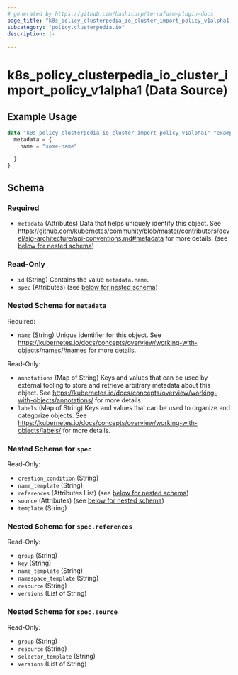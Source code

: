 ```yaml
---
# generated by https://github.com/hashicorp/terraform-plugin-docs
page_title: "k8s_policy_clusterpedia_io_cluster_import_policy_v1alpha1 Data Source - terraform-provider-k8s"
subcategory: "policy.clusterpedia.io"
description: |-
  
---
```


# k8s_policy_clusterpedia_io_cluster_import_policy_v1alpha1 (Data Source)



## Example Usage

```terraform
data "k8s_policy_clusterpedia_io_cluster_import_policy_v1alpha1" "example" {
  metadata = {
    name = "some-name"

  }
}
```

<!-- schema generated by tfplugindocs -->
## Schema

### Required

- `metadata` (Attributes) Data that helps uniquely identify this object. See https://github.com/kubernetes/community/blob/master/contributors/devel/sig-architecture/api-conventions.md#metadata for more details. (see [below for nested schema](#nestedatt--metadata))

### Read-Only

- `id` (String) Contains the value `metadata.name`.
- `spec` (Attributes) (see [below for nested schema](#nestedatt--spec))

<a id="nestedatt--metadata"></a>
### Nested Schema for `metadata`

Required:

- `name` (String) Unique identifier for this object. See https://kubernetes.io/docs/concepts/overview/working-with-objects/names/#names for more details.

Read-Only:

- `annotations` (Map of String) Keys and values that can be used by external tooling to store and retrieve arbitrary metadata about this object. See https://kubernetes.io/docs/concepts/overview/working-with-objects/annotations/ for more details.
- `labels` (Map of String) Keys and values that can be used to organize and categorize objects. See https://kubernetes.io/docs/concepts/overview/working-with-objects/labels/ for more details.


<a id="nestedatt--spec"></a>
### Nested Schema for `spec`

Read-Only:

- `creation_condition` (String)
- `name_template` (String)
- `references` (Attributes List) (see [below for nested schema](#nestedatt--spec--references))
- `source` (Attributes) (see [below for nested schema](#nestedatt--spec--source))
- `template` (String)

<a id="nestedatt--spec--references"></a>
### Nested Schema for `spec.references`

Read-Only:

- `group` (String)
- `key` (String)
- `name_template` (String)
- `namespace_template` (String)
- `resource` (String)
- `versions` (List of String)


<a id="nestedatt--spec--source"></a>
### Nested Schema for `spec.source`

Read-Only:

- `group` (String)
- `resource` (String)
- `selector_template` (String)
- `versions` (List of String)
